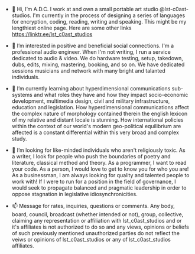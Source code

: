 - 👋 Hi, I’m A.D.C. I work at and own a small portable art studio @lst-c0ast-studios. I'm currently in the process of designing a series of languages for encryption, coding, reading, writing and speaking. This might be my lengthiest online page. Here are some other links https://linktr.ee/lst_c0ast_studios

- 👀 I’m interested in positive and beneficial social connections. I'm a professional audio engineer. When I'm not writing, I run a service dedicated to audio & video. We do hardware testing, setup, takedown, dubs, edits, mixing, mastering, booking, and so on. We have dedicated sessions musicians and network with many bright and talanted individuals.

- 🌱 I’m currently learning about hyperdimensional communications sub-systems and what roles they have and how they impact socio-economic development, multimedia design, civil and military infrastructure, education and legislation. How hyperdimensional communications affect the complex nature of morphology contained therein the english lexicon of my relative and distant locale is stunning. How international policies within the context of our world's modern geo-political equilibrium are affected is a constant differential within this very broad and complex study.

- 💞️ I’m looking for like-minded individuals who aren't religiously toxic. As a writer, I look for people who push the boundaries of poetry and literature, classical method and theory. As a programmer, I want to read your code. As a person, I would love to get to know you for who you are! As a businessman, I am always looking for quality and talented people to work with! If I were to run for a position in the field of governance, I would seek to propagate balanced and pragmatic leadership in order to oppose stagnation in legislative idiosynchronicities.

- 📫 Message for rates, inquiries, questions or comments. Any body, board, council, broadcast (whether intended or not), group, collective, claiming any representation or affiliation with lst_c0ast_studios and or it's affiliates is not authorized to do so and any views, opinions or beliefs of such previously mentioned unauthorized parties do not reflect the veiws or opinions of lst_c0ast_studios or any of lst_c0ast_studios affiliates. 

<!---

--->
